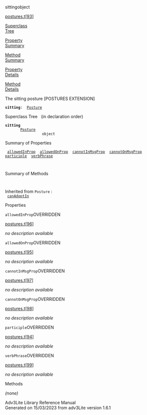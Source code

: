 <span class="title">sitting</span><span class="type">object</span>

[postures.t](../file/postures.t.html)\[[93](../source/postures.t.html#93)\]

[Superclass  
Tree](#_SuperClassTree_)

[Property  
Summary](#_PropSummary_)

[Method  
Summary](#_MethodSummary_)

[Property  
Details](#_Properties_)

[Method  
Details](#_Methods_)

<div class="fdesc">

The sitting posture \[POSTURES EXTENSION\]

**`sitting`**` :   `[`Posture`](../object/Posture.html)

</div>

<span id="_SuperClassTree_"></span>

<div class="mjhd">

<span class="hdln">Superclass Tree</span>   (in declaration order)

</div>

**`sitting`**  
`         `[`Posture`](../object/Posture.html)  
`                 object`  
<span id="_PropSummary_"></span>

<div class="mjhd">

<span class="hdln">Summary of Properties</span>  

</div>

` `[`allowedInProp`](#allowedInProp)`  `[`allowedOnProp`](#allowedOnProp)`  `[`cannotInMsgProp`](#cannotInMsgProp)`  `[`cannotOnMsgProp`](#cannotOnMsgProp)`  `[`participle`](#participle)`  `[`verbPhrase`](#verbPhrase)`  `

` `

<span id="_MethodSummary_"></span>

<div class="mjhd">

<span class="hdln">Summary of Methods</span>  

</div>

` `

Inherited from `Posture` :  
` `[`canAdoptIn`](../object/Posture.html#canAdoptIn)`  `

<span id="_Properties_"></span>

<div class="mjhd">

<span class="hdln">Properties</span>  

</div>

<span id="allowedInProp"></span>

`allowedInProp`<span class="rem">OVERRIDDEN</span>

[postures.t](../file/postures.t.html)\[[96](../source/postures.t.html#96)\]

<div class="desc">

*no description available*

</div>

<span id="allowedOnProp"></span>

`allowedOnProp`<span class="rem">OVERRIDDEN</span>

[postures.t](../file/postures.t.html)\[[95](../source/postures.t.html#95)\]

<div class="desc">

*no description available*

</div>

<span id="cannotInMsgProp"></span>

`cannotInMsgProp`<span class="rem">OVERRIDDEN</span>

[postures.t](../file/postures.t.html)\[[97](../source/postures.t.html#97)\]

<div class="desc">

*no description available*

</div>

<span id="cannotOnMsgProp"></span>

`cannotOnMsgProp`<span class="rem">OVERRIDDEN</span>

[postures.t](../file/postures.t.html)\[[98](../source/postures.t.html#98)\]

<div class="desc">

*no description available*

</div>

<span id="participle"></span>

`participle`<span class="rem">OVERRIDDEN</span>

[postures.t](../file/postures.t.html)\[[94](../source/postures.t.html#94)\]

<div class="desc">

*no description available*

</div>

<span id="verbPhrase"></span>

`verbPhrase`<span class="rem">OVERRIDDEN</span>

[postures.t](../file/postures.t.html)\[[99](../source/postures.t.html#99)\]

<div class="desc">

*no description available*

</div>

<span id="_Methods_"></span>

<div class="mjhd">

<span class="hdln">Methods</span>  

</div>

*(none)*

<div class="ftr">

Adv3Lite Library Reference Manual  
Generated on 15/03/2023 from adv3Lite version 1.6.1

</div>
